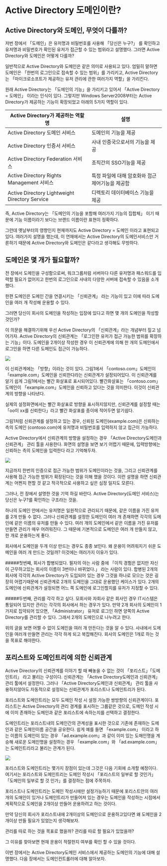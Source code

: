 # Active Directory 도메인이란? 

## Active Directory와 도메인, 무엇이 다를까?

저번 장에서 「도메인」은 유저명과 비밀번호를 사용해 「당신은 누구?」 를 확인하고 유저명과 비밀번호가 확인된 유저가 접근할 수 있는 범위라고 설명했다.  그러면 Active Directory와 도메인은 어떻게 다를까?

일반적으로 Active Directory와 도메인은 같은 의미로 사용되고 있다. 엄밀히 말하면 도메인은 「한번의 로그인으로 접속할 수 있는 범위」를 가리키고, Active Directory는 「마이크로소프트가 제공하는 유저 관리에 관한 여러가지 역할」을 가리킨다. 

원래 Active Directory는  「도메인의 기능」을 가리키고 있어서  「Active Directory = 도메인」 이라는 인식이 있다. 그렇지만 Windows Server2008부터는 Active Directory가 제공하는 기능이 확장되었고 아래의 5가지 역할이 있다. 

Active Directory가 제공하는 역할 명 |설명
---- | ----
Active Directory 도메인 서비스|도메인의 기능을 제공
Active Directory 인증서 서비스|사내 인증국으로서의 기능을 제공
Active Directory Federation 서비스|조직간의 SSO기능을 제공
Active Directory Rights Management 서비스|특정 파일에 대해 암호화와 접근제어기능을 제공함
Active Directory Lightweight Directory Service|디렉토리 데이터베이스 기능을 제공

즉, Active Directory는 「도메인의 기능을 포함해 여러가지 기능의 집합체」 이기 때문에 기능 이름이라기 보다는 브랜드 이름이란 표현이 정확하다. 

그런데 옛날부터의 영향인지 현재까지도 Active Directory = 도메인 이라고 표현되고 있다. 여러가지 설명을 했는데, 이 연재에서는 Active Directory의 도메인서비스만 거론하기 때문에 Active Directory와 도메인은 같다라고 생각해도 무방하다.

## 도메인은 몇 개가 필요할까?

전 장에서 도메인을 구성함으로써, 워크그룹처럼 서버마다 다른 유저명과 패스워드를 입력할 필요가 없어지고 한번의 로그인으로 사내의 다양한 서버에 접속할 수 있음을 소개했다. 

한편 도메인은 도메인 간을 연결시키는 「신뢰관계」 라는 기능이 있고 이에 따라 도메인을 여러 개 작성해 운용할 수 있다.  

그러면 당신이 회사의 도메인을 작성하는 입장에 있다고 하면 몇 개의 도메인을 작성할 것인가? 

이 의문을 해결하기위해 우선 Active Directory의 「신뢰관계」라는 개념부터 짚고 넘어가자. Active Directory의 신뢰관계는 「로그인한 유저가 접근 가능한 범위를 확장하는 기능」이다.  도메인을 2개이상 작성한 경우 이 신뢰관계에 의해 한 개의 도메인에서 로그인을 하면 다른 도메인도 접근이 가능하다. 

![](image/ad_02/img01.png)

이 신뢰관계에는 「방향」이라는 것이 있다. 그림1에서 「contoso.com」도메인이 「example.com」도메인을 신뢰한다라는 신뢰관계가 설정되어있다. 이 신뢰관계를 알기 쉽게 그림1에서는 빨간 화살표로 표시되어있다. 빨간화살표는 「contoso.com」도메인이 「example.com」도메인을 신뢰하고 있다는 것을 의미한다.  이것이 신뢰관계의 방향을 나타낸다. 

실제의 설정화면에서는 빨간 화살표로 방향을 표시하지않지만, 신뢰관계를 설정할 때는 「oo이 xx를 신뢰한다」라고 빨간 화살표를 종이에 적어두면 알기쉽다. 

그림1처럼 신뢰관계를 설정하고 있는 경우, 신뢰된 도메인(example.com)은 신뢰하는 측의 도메인 (contoso.com)에 유저명과 비밀번호를 입력하지 않고 접근이 가능하다. 

Active Directory에서 신뢰관계의 방향을 설정하는 경우 「Active Directory도메인과 신뢰관계」 관리 툴을 사용한다. 화면의 설명을 보면 보기 어렵기 때문에, 입력방향에는 신뢰하는 측의 도메인을 입력한다 라고 기억해두자. 

![](image/ad_02/img02.png)



지금까지 한번의 인증으로 접근 가능한 범위가 도메인이라는 것을, 그리고 신뢰관계를 사용해 접근 가능한 범위가 확장된다는 것을 이해 했을 것이다. 이런 설명을 하면 신뢰관계는 어쩐지 편할 것 같고 적극적으로 사용하고 싶은 심정 일지도 모른다. 

그러나, 전 장에서 설명한 것을 기억 하길 바란다.  Active Directory(도메인 서비스)는 당신은 누구?를 확인하는 구조라는 것을.

하나의 도메인 안에서는 유저명은 일원적으로 관리되기 때문에, 같은 이름을 가진 유저를 2개 만들 수 없다. 그러나 신뢰관계를 설정한 도메인이 여러 개 존재하면 각각의 도메인에 같은 이름의 유저를 만들 수 있다.  여러 개의 도메인에서 같은 이름을 가진 유저를 만들면 관리가 매우 어려워진다. 그 때문에 기본적으로 도메인은 여러 개 만들지 않고, 한 개로 운용하는게 좋다. 

회사에서 도메인을 두개 이상 만드는 경우도 종종 보인다.  왜 운용이 어려워지기 쉬운 도메인을 여러 개 만드는 것일까? 이것에는 여러가지 이유가 있다. 

#####첫번째, 회사가 합병되었다.
필자의 아는 사람 중에 「이직 경험은 없지만 자신이 근무하고있는 회사의 이름이 3번이나 바뀌었다.」 라는 사람이 있다. 합병된 2개의 회사에 각각의 Active Directory가 도입되어 있는 경우 그것을 하나로 모으는 것은 굉장히 어렵기때문에 신뢰관계로 2개의 도메인을 그대로 운용했던 케이스가 있다.  2개의 도메인에 신뢰관계가 설정되면 어느 쪽 도메인에 로그인할지를 유저가 지정할 수 있다. 

#####두번째, 관리를 각각 하고 싶다.
모회사와 자회사 같은 회사인 경우 IT시스템은 통일되어 있지만 관리는 각각의 회사에서 하는 경우가 있다. 만약 2개 회사의 도메인이 1가지로 집약되어 있으면, 「Administrator」 유저로 로그인 하면 양쪽의 Active Directory를 관리할 수 있다. 그래서 2개의 도메인으로 나누려고 한다.

위의 글을 보면 어쩔 수 없이 도메인을 여러 개 만든다는 것을 알 수 있다. 사내에서 도메인을 여러개 만들면 관리는 각각 하게 되고 복잡해진다. 회사의 도메인은 1개로 하는 것을 목표로 해야한다.

## 포리스트와 도메인트리에 의한 신뢰관계

Active Directory의 신뢰관계를 이야기 할 때 빼놓을 수 없는 것이 「포리스트」「도메인트리」 라고 불리는 구성이다.  신뢰관계는 「Active Directory도메인과 신뢰관계」 관리 툴에서 설정한다. 그러나  「Active Directory도메인과 신뢰관계」 관리 툴을 사용하지않아도 자동적으로 설정되는 신뢰관계가 포리스트나 도메인트리가 된다. 

포리스트와 도메인트리는 모두 도메인 작성 시 설정 가능한 쌍방향의 신뢰관계이다. 포리스트는 Active Directory의 관리 경계를 표시하는 그룹같은 것으로, 도메인 작성 시에 이미 존재하는 도메인과 같은 포리스트에 속하는지를 선택하고 결정한다. 

도메인트리는 포리스트내의 도메인간의 관계성을 표시한 것으로 기존에 존재하는 도메인과 같은 도메인이름 공간을 공유한다. 쉽게 예를 들면 「example.com」 이라고 하는 이름의 도메인이 있는 경우 「ad.example.com」과 같이 이미 있는 도매인명을 계승해 새로운 도메인명을 설정하는 경우 「example.com」와 「ad.example.com」는 도메인트리라고 불리는 관계가 된다. 

![](image/ad_02/img03.png)

포리스트와 도메인트리는 몇가지 장점이 있는데 그것은 다음 기회에 소개할 예정이다. 여기서는 포리스트와 도메인트리는 도메인 작성시 「포리스트의 일부로 할 것인가」 「도메인의 일부로 할 것 인가」를 결정하는 점에 주목하자. 

포리스트나 도메인트리는 도메인 작성시에만 설정가능하기 때문에 포리스트안의 여러 개의 도매인이 있거나 도메인트리가  만들어져 있는 경우는 도메인을 작성하는 시점에서 계획적으로 도메인을 2개이상  만들어 운용하려고 하는 것이다. 

만약 당신의 회사가 포리스트내에 2개이상의 도메인으로 운용하고있다면 왜 도메인을 2개이상 만들 필요가 있었는지 생각해보자.

관리를 따로 하는 것을 목표로 했을까?
관리를 따로 할 필요가 있었을까?

그 이유를 찾아보면 현재 운용이 적절한지 여부를 확인 할 수 있을 것이다. 

이번 장에서는 Active Directory도메인 서비스에서 제공하는 도메인의 기능에 대해 설명했다. 다음 장에서는 도메인컨트롤러에 대해 알아보자.



































